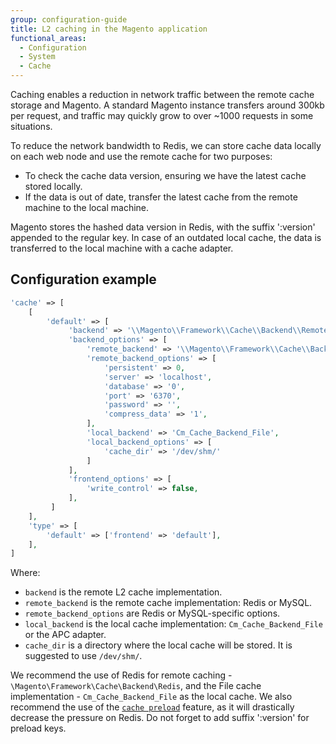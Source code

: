 ```yaml
---
group: configuration-guide
title: L2 caching in the Magento application
functional_areas:
  - Configuration
  - System
  - Cache
---
```


Caching enables a reduction in network traffic between the remote cache storage and Magento. A standard Magento instance transfers around 300kb per request, and traffic may quickly grow to over ~1000 requests in some situations.

To reduce the network bandwidth to Redis, we can store cache data locally on each web node and use the remote cache for two purposes:

-  To check the cache data version, ensuring we have the latest cache stored locally.
-  If the data is out of date, transfer the latest cache from the remote machine to the local machine.

Magento stores the hashed data version in Redis, with the suffix ':version' appended to the regular key. In case of an outdated local cache, the data is transferred to the local machine with a cache adapter.

## Configuration example

```php
'cache' => [
    [
        'default' => [
             'backend' => '\\Magento\\Framework\\Cache\\Backend\\RemoteSynchronizedCache',
             'backend_options' => [
                 'remote_backend' => '\\Magento\\Framework\\Cache\\Backend\\Redis',
                 'remote_backend_options' => [
                     'persistent' => 0,
                     'server' => 'localhost',
                     'database' => '0',
                     'port' => '6370',
                     'password' => '',
                     'compress_data' => '1',
                 ],
                 'local_backend' => 'Cm_Cache_Backend_File',
                 'local_backend_options' => [
                     'cache_dir' => '/dev/shm/'
                 ]
             ],
             'frontend_options' => [
                 'write_control' => false,
             ],
         ]
    ],
    'type' => [
        'default' => ['frontend' => 'default'],
    ],
]
```

Where:

-  `backend` is the remote L2 cache implementation.
-  `remote_backend` is the remote cache implementation: Redis or MySQL.
-  `remote_backend_options` are Redis or MySQL-specific options.
-  `local_backend` is the local cache implementation: `Cm_Cache_Backend_File` or the APC adapter.
-  `cache_dir` is a directory where the local cache will be stored. It is suggested to use `/dev/shm/`.

We recommend the use of Redis for remote caching - `\Magento\Framework\Cache\Backend\Redis`, and the File cache implementation - `Cm_Cache_Backend_File` as the local cache.
We also recommend the use of the [`cache preload`](https://devdocs.magento.com/guides/v2.3/config-guide/redis/redis-pg-cache.html#redis-preload-feature) feature, as it will drastically decrease the pressure on Redis. Do not forget to add suffix ':version' for preload keys.
